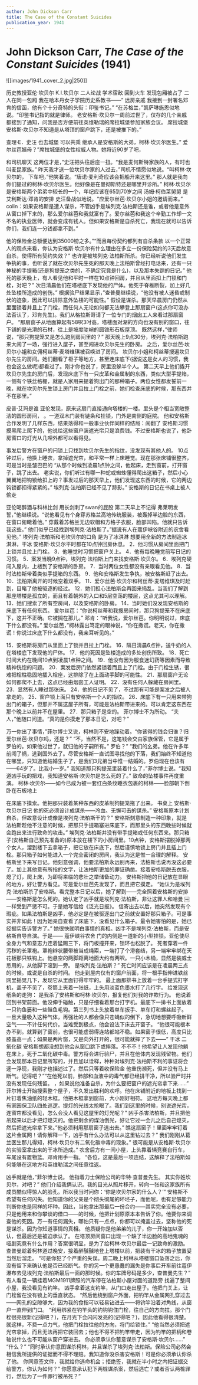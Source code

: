 ```yaml
---
author: John Dickson Carr
title: The Case of the Constant Suicides
publication_year: 1941
---
```


# John Dickson Carr, <i>The Case of the Constant Suicides</i> (1941)

![[images/1941_cover_2.jpg|250]]

历史教授亚伦·坎贝尔
K.I.坎贝尔 二人论战 学术宿敌
回到火车 发现包厢被占了
二人在同一包厢
我在哈本丹女子学院历史系教书——”
远房亲戚
我接到一封署名邓肯的信函，他有个十分奇特的头衔：印鉴书记。”
“在苏格兰，”凯萨琳施恩似地说。“印鉴书记指的就是律师。
老安格斯·坎贝尔一周前过世了，仅存的几个亲戚都接到了通知，问我是否方便前往英维勒瑞的席拉城堡参加家族会议。
席拉城堡
安格斯·坎贝尔不知道是从塔顶的窗户跳下，还是被推下的。”

查理·E．史汪 也去城堡 可以共乘
继承人是安格斯的大弟，柯林·坎贝尔医生。”
爱尔丝芭姨母？”席拉城堡的女性权威人物。她将近90岁了吧，

和司机聊天
这两位才是，”史汪把头往后座一扭。“我是麦何斯特家族的人，有时也叫麦昆家族。”
昨天我才送一位坎贝尔家的人过去，”司机不情愿似地说。“叫柯林·坎贝尔的，
下车吧，”他笑着说。“唐诺·麦利奇应该会把船开来这里。”
那人就是我向你们提过的柯林·坎贝尔医生。他好像是在曼彻斯特还是哪里开诊所。”
柯林·坎贝尔是安格斯两个弟弟中较长的一个，年纪应该在65到70岁之间
汤姆·柯伯莱舅舅
是艾利斯达·邓肯的安排
史汪备战似地说。“应爱尔丝芭·坎贝尔小姐的邀请而来。”
colin：如果安格斯是遭人谋杀，不管凶手是埃列克·法柏斯还是谁，或者他是意外从窗口掉下来的，那么爱尔丝芭和我就富有了。爱尔丝芭和我这个辛勤工作却一文不名的执业医师，就会变成有钱人。但如果安格斯是自杀死亡，我现在就可以告诉你们，我们连一分钱都拿不到。”

他的保险金总额便达到35000镑之多。”“而且每份契约都列有自杀条款
以一个正常人的观点来看，你认为安格斯·坎贝尔有什么理由在多立一份保险契约的3天后故意自杀，使得所有契约失效？”
也许是被埃列克·法柏斯所杀。你已经听说他们发生争执的事，也听说了就在坎贝尔先生死的那天晚上法柏斯曾经打电话来，还有一只神秘的手提箱(还是狗提笼之类的，不确定究竟是什么)，以及那本失踪的日记。”
他死的那天晚上，有人看见他和平时一样在10点钟回房，并且从里面扣上门锁和门栓，对吧？”
次日清晨他们在塔楼底下发现他的尸体。他死于脊椎断裂，加上好几处坠楼所造成的创伤。”
根据验尸结果显示，”查普曼继续说，“他没有被人迷昏或制伏的迹象，因此可以排除意外坠楼的可能性。”
假设是谋杀。那天早晨房门仍然从里面锁着并且上了门栓，而任何人无论如何都无法攀登上那扇窗户(这点你可没办法否认了，邓肯先生)。我们从格拉斯哥请了一位专门的烟囱工人来看过那扇窗户。
“那扇窗子从地面算起有58呎3吋高，塔楼面对湖的方向也没有别的窗口，往下铺的是光滑的石材，往上是坡度陡峭的圆锥形石板屋顶。
既然这样，”律师说，“那只狗提笼又是怎么跑到房间里的？”
那天晚上9点30分，埃列克·法柏斯跑来大闹了一场，强行进入屋子，甚至闯进坎贝尔先生的卧房。
之后，爱尔丝芭·坎贝尔小姐和女佣柯丝蒂·麦塔维琪被召唤进了房间。
坎贝尔小姐和柯丝蒂搜遍坎贝尔先生的房间。她们翻看了柜子等地方，甚至连床底下(据说这是女人的习惯，我也会这么做呢)都看过了。刚才你也说了，房里没躲半个人。
第二天早上他们撬开坎贝尔先生的房门后，发现床底下有一只皮革和金属制的东西，类似大型手提箱，一侧有个铁丝格栅，就是人家用来提着狗出门的那种箱子。两位女性都发誓前一晚，就在坎贝尔先生锁上房门并且拉上门栓之前，她们检查床底的时候，那东西并不在那里。”

皮普·艾玛是谁
亚伦发现，原来这扇门直接通向塔楼的一楼。里头是个相当宽敞整洁的圆形房间，
。一道双木门装有链条和挂锁，门外是南侧的庭院。
他和安格斯合作发明了几样东西，结果落得和一般事业伙伴同样的结局：闹翻了
安格斯习惯摸黑爬上爬下的，他说给这些窗户装遮光帘只是浪费钱。不过安格斯也说了，他卧房窗口的灯光从几哩外都可以看得见。

事发后警方在窗户的闩锁上只找到坎贝尔先生的指纹，没发现有其他人的。
10点钟过后，他换上睡衣，拿掉遮光帘，和平常一样上床睡觉。现在那张床铺很整齐，可是当时是皱巴巴的
“从那个时候到凌晨1点钟之间，他起床，走到窗前，打开窗子，跳了出去。
老实说，你们听过有哪一种蛇或蜘蛛懂得爬出这箱子，然后小心翼翼地把钩锁给扣上的？事发过后的那天早上，他们发现这东西的时候，它的两边钩锁都扣得紧紧的。”
埃列克·法柏斯已经不见了踪影。”
安格斯的日记在书桌上被人偷走

亚伦喝醉酒与科林比剑 用长剑刺了swan的屁股
第二天早上不记得
弗莱明发誓，”他继续说。“说他看见有个身穿苏格兰高地传统服装，被轰掉半边脸的东西，在窗口俯瞰着他。”
穿戴着苏格兰无边软帽和方格子衣服，脸部凹陷。他就只告诉我这些。”
他们似乎已经找到埃列克·法柏斯了。”据说有人在蔻伊峡谷附近的农舍看见他。”
埃列克·法柏斯和老坎贝尔的口角 是为了冰淇淋 想要用全新的方法制造冰淇淋，干冰
安格斯·坎贝尔平时都在10点钟回房休息。
2．他习惯从房间里面把门上锁并且拉上门栓。
3．他睡觉时习惯把窗户关上。
4．他有每晚睡觉前写日记的习惯。
5．案发当晚9点钟，埃列克·法柏斯上门来找安格斯·坎贝尔。
6．埃列克硬闯入屋内，上楼到了安格斯的卧房。
7．当时两位女性都没有亲眼看见他。
8．当时法柏斯带着类似手提箱的东西。
9．他和安格斯发生争执，被安格斯赶了出去。
10．法柏斯离开的时候空着双手。
11．爱尔丝芭·坎贝尔和柯丝蒂·麦塔维琪及时赶到，目睹了他被驱逐的经过。
12．她们担心法柏斯会再回来捣乱。当我们了解到那座塔楼是孤立的，而且有着朝外的入口和5层空荡的楼层，这点尤其可以理解。
13．她们搜索了所有空房间，以及安格斯的卧房。
14．当时她们没发现安格斯的床底下有任何东西。
爱尔丝芭：“你说柯丝蒂和我搜房间时，那只狗提笼不在床底下，这并不正确。它被搁在那儿。”
邓肯：“听我说，爱尔丝芭。你明明说过，床底下什么都没有。”
爱尔丝芭，”柯林露出笃定的眼神说，“你在撒谎。老天，你在撒谎！你说过床底下什么都没有，我亲耳听见的。”

15．安格斯将房门从里面上了锁并且拉上门栓。
16．隔日清晨6点钟，送牛奶的人在塔楼底下发现他的尸体。
17．他的死因是坠楼造成的多处创伤所致。
18．死亡时间大约在晚间10点到凌晨1点钟之间。
19．他没有因为服食迷幻药等因素而导致精神恍惚的问题。
20．案发后房门依然紧锁着而且上了门栓。由于门栓生锈，很难把栓柱稳固地插入栓座，这排除了在上面动手脚的可能性。
21．那扇窗户无论如何都爬不上去，这点已经由烟囱工人证明。
22．没有任何人躲藏在房间里。
23．显然有人睡过那张床。
24．他的日记不见了，不过那有可能是案发之后被人拿走的。
25．窗户锁上面只有安格斯一个人的指纹。
26．床底下有一只用来带狗出门的箱子，但那并不属这屋子所有，可能是法柏斯带进来的。可以肯定这东西在那个晚上以前并不在屋里。
27．那只箱子是空的。
菲尔博士不为所动。
“夫人，”他随口问道。“真的是你摸走了那本日记，对吧？”

万一你出了事情，”菲尔博士又说，柯林则不安地躁动着。“你该得的钱会归谁？归爱尔丝芭·坎贝尔吗，还是？”
“不，当然不是，这笔钱会交由家族保管，它是属于罗伯的。如果他过世了，就归他的子嗣所有。”
罗伯？”
“我们的幺弟。他在许多年前闯了祸，逃到国外去了。尽管安格斯一直试图寻找他的下落，我们始终不知道他在哪里，只知道他结婚生子了，是我们3兄弟当中惟一结婚的。罗伯现在也该有——64岁了。比我小一岁。”
我知道那只狗提笼里装着什么了，”菲尔博士说。“我知道凶手玩的把戏，我知道安格斯·坎贝尔是怎么死的了。”
致命的坠楼事件再度重演。
柯林·坎贝尔——如今已成为被一套红白条纹睡衣包裹的柯林——脸部朝下倒卧在石板地上

在床底下摸索。他把那只装着某种东西的皮革制狗提笼拖了出来。
书桌上 安格斯·坎贝尔日记
他的死必须设计成谋杀——冷血、无懈可击的谋杀。”
安格斯原本计划自杀，但故意设计成像是埃列克·法柏斯干的？”
安格斯刻意制造一种印象，就是法柏斯趁他不注意的时候，把那只手提箱塞进床底下，而那里头的东西晚些时候就会跑出来进行致命的攻击。”
埃列克·法柏斯并没有带手提箱或任何东西来。那只箱子(安格斯自己预先准备的)原本放在楼下的小房间里。10点钟，安格斯摆脱掉那两个女人，溜到楼下去拿箱子，把它放在床底下，然后谨慎地锁上房门并且插上门栓。那只箱子如何能进入一个完全密闭的房间，我认为这是惟一合理的解释。
安格斯坐下来写日记。他刻意强调，他要法柏斯永远别再来，法柏斯也说再没这必要了。加上其他意有所指的文字，让法柏斯更加的罪证确凿。接着安格斯脱去衣服，熄了灯，爬上床，为即将来临的悲壮之举储备动力。
安格斯把他的日记放在显眼的地方，好让警方看见。可是爱尔丝芭先发现了，而且把它摸走。
“她认为是埃列克·法柏斯杀了安格斯。看完整本日记以后，她了解到——完全照着安格斯的安排——安格斯是怎么死的。她认定了凶手就是埃列克·法柏斯，非让这罪人和哈曼 ￼ 一样受到严惩不可。于是她写信给《泛光日报》。
信寄出去以后，她突然发现有个瑕疵。如果法柏斯是凶手，他必定是在被驱逐出门之前就安置好那只箱子。可是事实并非如此！因为她亲自查看了床底下，没看见什么箱子。最令她害怕的是，她已经据实告诉警方了。”
她很快就明白事情的真相。凶手不是埃列克·法柏斯，而是安格斯自导自演。于是——
蔻伊峡谷农舍
门的内侧是一道新的小型挂锁。亚伦使尽全身力气和意志力连着猛踢三下，将门板撞开来，锁环也松脱了。
死者穿着一件污秽的长罩袍。罩袍辫状腰带被当成绳索，一端打了个滑套结，另一端牢牢绑在天花板那只铁钩上。他悬空的两脚距离地面大约有两呎。一只小木桶，显然是装威士忌用的，从他脚下滚到一旁。
是埃列克·法柏斯？”
死亡时间应该是在凌晨两三点的时候。或说是自杀的时间。
他走到屋内仅有的窗户前面，将一根手指伸进铁丝网里摇晃几下，发现它从里面钉得牢牢的。
最上面那排书上放着一台手提式打字机，盖子不见了，卷筒上夹着一张纸，上头用淡蓝色墨水打了几行字。
给发现这纸条的走狗：
是我杀了安格斯和柯林·坎贝尔，报复他们对我的诈欺行为。
他说着回到书架前面。他没伸手碰触，只是仔细看着那台打字机。最底下一排书上面放着一只钓鱼篓和一些鲑鱼毛钩。第三列书上头放着单车扳手、单车灯和螺丝起子。
一旦大量吸入这种气体，再强壮的人都会像只苍蝇似的倒下，急切地想要呼吸新鲜空气——不计任何代价。当难受到极点，他会设法下床去开窗子。
“他很可能根本办不到。就算到了窗前，也很可能虚弱得连站都站不稳。如果窗子很低，高度只比膝盖高一点；如果是两片窗，又是向外打开的，很可能就摔了下去——”
干冰 二氧化碳
安格斯想都没想到他会从窗口跳下或摔落。不不不！他希望让人发现他躺在床上，死于二氧化碳中毒。警方将会进行验尸，并且在他体内发现残留物。他们会发现那本日记里所写的，并且加以诠释，种种对埃列克·法柏斯不利的事证将会逐一浮现，我刚才也描述过了。然后只等着收保险金
他重伤濒死，但并没有马上断气。记得吧？”“在他死以前，肺部和血液中的毒气都已经排干净，所以验尸时并没有发现任何残留。
，如果说他准备自杀，为什么要把窗户的遮光帘拿下来……”
菲尔博士开始搜索整个屋子，不久发出胜利的欢呼。他在床铺附近的地板上找到一片钉着焦油纸的轻木框。他把木框拿到窗前，大小刚好相符。
这地方每天晚上都有家园保卫队四处巡逻。提灯的光线太抢眼了。我们到这里的时候，别说遮光帘，连窗帘都没看见，怎么会没人看见这屋里的灯光呢？”
凶手杀害法柏斯，并且把他吊起来以后才把灯熄灭的。他把剩余的煤油倒光，好让它过一会儿之后自己熄灭，然后把遮光帘拿下来。”他必须利用那扇窗子逃出去。”
瞧这扇窗子！里面牢牢钉着这片金属网！请你解释一下，凶手有什么办法可以从这里钻过去？”
我们刚刚从葛兰医生那儿得知，柯林·坎贝尔有二氧化碳中毒的现象。”
很可能是从安格斯·坎贝尔的实验室拿出来的干冰所造成。”
农舍后方有一间小屋，上头靠着辆竞赛自行车，车尾设有置物篮。邓肯用手一指。
“各位，这是最后一项连结，这解释了法柏斯如何能够在这地方和英维勒瑞之间任意往返。

凶手就是他，”菲尔博士说。
他指着力士保险公司的华特·查普曼先生。
其实你姓坎贝尔，对吧？”
他们介绍我俩认识。我的目光从照片移开，转向一张和这家族所有成员酷似得惊人的脸孔。所以我当时问你：‘你是坎贝尔家的什么人？’”
安格斯不希望有任何闪失。他知道你的父亲是个彻头彻尾的坏坯子，而他呢，也有足够能力判断你也是同样的坏种。因此，当他拿出那最后一份合约——其实完全没有必要，只是他用来和你攀谈的借口——的时候，他把计划原原本本告诉了你。他要你来调查他的死因。万一有任何漏失，哪怕只有一点点，你都可以掩盖过去，坚称他的死是谋杀。因为你知道事情的真相。
他质疑你是他弟弟的儿子，你一开始加以否认，但最后还是被迫承认了。
在塔顶房间窗口出现一个缺了半边脸的高地鬼魂的哑剧究竟有什么作用？答案很明显，是为了给柯林·坎贝尔最后一记致命的激励。
查普曼趁着柯林道过晚安，接着醉醺醺地登上塔楼以前，把装有干冰的箱子放置妥当然后溜走。
“可是你犯了个严重的失误。周二晚上柯林从塔楼窗口坠落之后，你没有留下来确认他是否已经断气。你的另一个更愚蠢的漏失是你事后开车前往蔻伊瀑布去见埃列克·法柏斯最后一面的那时候。你的车牌号码是多少，查普曼先生？”
有人看见一辆挂着MGM1911牌照的汽车停在法柏斯小屋对面的道路旁
找遍了整间小屋，我没看见有钓竿。
凶手拿着这支钓竿，从门口走出屋子。他把门关上，让门栓留在没有锁上的垂直状态。
“然后他绕到窗户外面，把钓竿从金属网孔穿过去——网孔的空隙够大，因为我的食指可以轻易钻进去——将钓竿沿着对角线，从窗户一直伸到门口。
“利用绑紧在钓竿头的钓钩钩住门栓，往自己的方向拉。那个门栓很亮很新(记得吧？)，在月光下会闪闪发亮的(记得吧？)，因此他看得很清楚。就这样，不费一点力气，他把门栓拉往他的方向，将门给锁住。”
“他当然必须把遮光帘拿掉，而且无法再把它装回去；他也不得不把钓竿带走，因为钓竿的把柄和卷轴说什么也不可能从窗户穿进去。
你必须承认你蓄意谋杀了安格斯·坎贝尔……”
“什么？”
“同时承认你意图谋杀柯林，并且谋杀了埃列克·法柏斯。保险公司必然会相信我所提供的证据而不得不理赔。我知道你没杀害安格斯！可是你必须承认你杀了他。
你同意签文件，我就给你逃命机会；拒绝签，我就在半小时之内把证据交给警方。你认为如何？”
你愿意承认犯下两桩谋杀案，然后逃亡？或者否认两桩罪行，然后为了一件罪行被吊死？”
